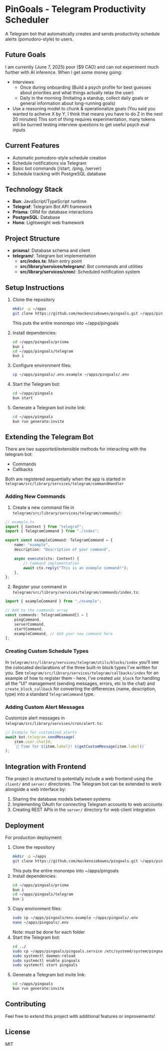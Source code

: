 # PinGoals - Telegram Productivity Scheduler

A Telegram bot that automatically creates and sends productivity schedule alerts (pomodoro-style) to users.

## Future Goals

I am currently (June 7, 2025) poor ($9 CAD) and can not experiment much further with AI inference.
When I get some money going:

- Interviews
  - Once during onboarding (Build a psych profile for best guesses about priorities and what things actually relax the user)
  - Daily in the morning (Imitating a standup, collect daily goals or general information about long-running goals)
- Use a reasoning model to chunk & operationalize goals (You said you wanted to acheive X by Y, I think that means you have to do Z in the next 20 minutes)
  This sort of thing requires experimentation, many tokens will be burned testing interview questions to get useful psych eval inputs

## Current Features

- Automatic pomodoro-style schedule creation
- Schedule notifications via Telegram
- Basic bot commands (/start, /ping, /server)
- Schedule tracking with PostgreSQL database

## Technology Stack

- **Bun**: JavaScript/TypeScript runtime
- **Telegraf**: Telegram Bot API framework
- **Prisma**: ORM for database interactions
- **PostgreSQL**: Database
- **Hono**: Lightweight web framework

## Project Structure

- **prisma/**: Database schema and client
- **telegram/**: Telegram bot implementation
  - **src/index.ts**: Main entry point
  - **src/library/services/telegram/**: Bot commands and utilities
  - **src/library/services/cron/**: Scheduled notification system

## Setup Instructions

1. Clone the repository
   ```bash
   mkdir -p ~/apps
   git clone https://github.com/mackenziebowes/pingoals.git ~/apps/pingoals
   ```
   This puts the entire monorepo into ~/apps/pingoals
2. Install dependencies:

   ```bash
   cd ~/apps/pingoals/prisma
   bun i
   cd ~/apps/pingoals/telegram
   bun i
   ```

3. Configure environment files:

   ```bash
   cp ~/apps/pingoals/.env.example ~/apps/pingoals/.env
   ```

4. Start the Telegram bot:

   ```bash
   cd ~/apps/pingoals
   bun start
   ```

5. Generate a Telegram bot invite link:
   ```bash
   cd ~/apps/pingoals
   bun run generate:invite
   ```

## Extending the Telegram Bot

There are two supported/extensible methods for interacting with the telegram bot:

- Commands
- Callbacks

Both are registered sequentially when the app is started in `telegram/src/library/services/telegram/commandHandler`

### Adding New Commands

1. Create a new command file in `telegram/src/library/services/telegram/commands/`:

```typescript
// example.ts
import { Context } from "telegraf";
import { TelegramCommand } from "./index";

export const exampleCommand: TelegramCommand = {
	name: "example",
	description: "Description of your command",

	async execute(ctx: Context) {
		// Command implementation
		await ctx.reply("This is an example command!");
	},
};
```

2. Register your command in `telegram/src/library/services/telegram/commands/index.ts`:

```typescript
import { exampleCommand } from "./example";

// Add to the commands array
const commands: TelegramCommand[] = [
	pingCommand,
	serverCommand,
	startCommand,
	exampleCommand, // Add your new command here
];
```

### Creating Custom Schedule Types

In `telegram/src/library/services/telegram/utils/blocks/index` you'll see the colocated declarations of the three built-in block types I've written for you.
See `telegram/src/library/services/telegram/callbacks/index` for an example of how to register them - here, I've created `add_block` for handling all the "UI" management (sending messages, errors, etc to the chat) and `create_block_callback` for converting the differences (name, description, type) into a standard `TelegramCommand` type.

### Adding Custom Alert Messages

Customize alert messages in `telegram/src/library/services/cron/alert.ts`:

```typescript
// Example for customized alerts
await bot.telegram.sendMessage(
	item.user.chatId,
	`🔔 Time for ${item.label}! ${getCustomMessage(item.label)}`
);
```

## Integration with Frontend

The project is structured to potentially include a web frontend using the `client/` and `server/` directories. The Telegram bot can be extended to work alongside a web interface by:

1. Sharing the database models between systems
2. Implementing OAuth for connecting Telegram accounts to web accounts
3. Creating REST APIs in the `server/` directory for web client integration

## Deployment

For production deployment:

1. Clone the repository
   ```bash
   mkdir -p ~/apps
   git clone https://github.com/mackenziebowes/pingoals.git ~/apps/pingoals
   ```
   This puts the entire monorepo into ~/apps/pingoals
2. Install dependencies:
   ```bash
   cd ~/apps/pingoals/prisma
   bun i
   cd ~/apps/pingoals/telegram
   bun i
   ```
3. Copy environment files:
   ```bash
   sudo cp ~/apps/pingoals/env.example ~/apps/pingoals/.env
   nano ~/apps/pingoals/.env
   ```
   Note: must be done for each folder
4. Start the Telegram bot:
   ```bash
   cd ../
   sudo cp ~/apps/pingoals/pingoals.service /etc/systemd/system/pingoals.service
   sudo systemctl daemon-reload
   sudo systemctl enable pingoals
   sudo systemctl start pingoals
   ```
5. Generate a Telegram bot invite link:
   ```bash
   cd ~/apps/pingoals
   bun run generate:invite
   ```

## Contributing

Feel free to extend this project with additional features or improvements!

## License

MIT

